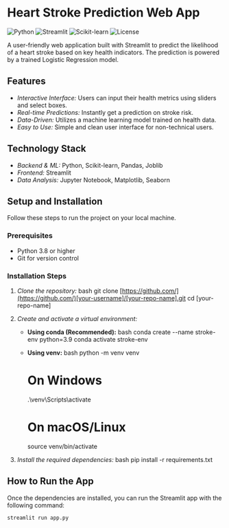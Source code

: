 # Heart Stroke Prediction Web App

![Python](https://img.shields.io/badge/Python-3.9-blue.svg)
![Streamlit](https://img.shields.io/badge/Streamlit-1.25-orange.svg)
![Scikit-learn](https://img.shields.io/badge/Scikit--learn-1.3-blue.svg)
![License](https://img.shields.io/badge/License-MIT-green.svg)

A user-friendly web application built with Streamlit to predict the likelihood of a heart stroke based on key health indicators. The prediction is powered by a trained Logistic Regression model.

## Features

-   *Interactive Interface:* Users can input their health metrics using sliders and select boxes.
-   *Real-time Predictions:* Instantly get a prediction on stroke risk.
-   *Data-Driven:* Utilizes a machine learning model trained on health data.
-   *Easy to Use:* Simple and clean user interface for non-technical users.

## Technology Stack

-   *Backend & ML:* Python, Scikit-learn, Pandas, Joblib
-   *Frontend:* Streamlit
-   *Data Analysis:* Jupyter Notebook, Matplotlib, Seaborn

## Setup and Installation

Follow these steps to run the project on your local machine.

### Prerequisites

-   Python 3.8 or higher
-   Git for version control

### Installation Steps

1.  *Clone the repository:*
    bash
    git clone [https://github.com/](https://github.com/)[your-username]/[your-repo-name].git
    cd [your-repo-name]
    

2.  *Create and activate a virtual environment:*

    -   **Using conda (Recommended):**
        bash
        conda create --name stroke-env python=3.9
        conda activate stroke-env
        

    -   **Using venv:**
        bash
        python -m venv venv
        # On Windows
        .\venv\Scripts\activate
        # On macOS/Linux
        source venv/bin/activate
        

3.  *Install the required dependencies:*
    bash
    pip install -r requirements.txt
    

## How to Run the App

Once the dependencies are installed, you can run the Streamlit app with the following command:

```bash
streamlit run app.py
